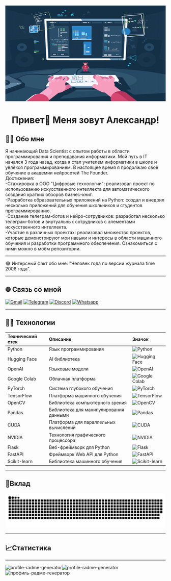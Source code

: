 <br clear="both">

<div align="center">
  <img height="300" width="600" src="https://github.com/AlexChek51/AlexChek51/blob/main/booting-up-developer-economy-how-tech-startups-are-helping-coders-build-and-test-software-faster.gif"  />
</div>

###

<h1 align="center">Привет👋 Меня зовут Александр!</h1>

###
## 👨‍💻 Обо мне
Я начинающий Data Scientist с опытом работы в области программирования и преподавания информатики. Мой путь в IT начался 3 года назад, когда я стал учителем информатики в школе и увлёкся программированием. В настоящее время я продолжаю своё обучение в академии нейросетей The Founder.
<br>Достижения:
<br>-Стажировка в ООО "Цифровые технологии": реализовал проект по использованию искусственного интеллекта для автоматического создания кратких обзоров бизнес-книг.
<br>-Разработка образовательных приложений на Python: создал и внедрил несколько приложений для обучения школьников и студентов программированию.
<br>-Создание телеграм-ботов и нейро-сотрудников: разработал несколько телеграм-ботов и виртуальных сотрудников с элементами искусственного интеллекта.
<br>-Участие в различных проектах: реализовал множество проектов, которые демонстрируют мои навыки и интересы в области машинного обучения и разработки программного обеспечения. Ознакомиться с ними можно в моём репозитории.</p>

___

😂 Интерсный факт обо мне: "Человек года по версии журнала time 2006 года".
___

## 🌐 Связь со мной

[![Gmail](https://img.shields.io/static/v1?message=Gmail&logo=gmail&label=&color=D14836&logoColor=white&labelColor=&style=for-the-badge)](sasha.checkulin@gmail.com)
[![Telegram](https://img.shields.io/static/v1?message=Telegram&logo=telegram&label=&color=30A0E0&logoColor=white&labelColor=&style=for-the-badge)](https://t.me/alalch)
[![Discord](https://img.shields.io/badge/Discord-%237289DA.svg?logo=discord&logoColor=white&labelColor=&style=for-the-badge)](https://discord.gg/marcus9503)
[![Whatsapp](https://img.shields.io/static/v1?message=Whatsapp&logo=whatsapp&label=&color=25D366&logoColor=white&labelColor=&style=for-the-badge)](https://wa.me/+79828076773)

___

## 🧑‍💻 Технологии

<div>

| Технический стек | Описание                                | Значок                                                                                              |
| :--------------- | :---------------------------------------| :-------------------------------------------------------------------------------------------------- |
| Python           | Язык программирования                   | ![Python](https://img.shields.io/badge/Python-Programming%20Language-blue)                          |
| Hugging Face     | AI библиотека                           | ![Hugging Face](https://img.shields.io/badge/Hugging%20Face-AI%20Library-ff69b4)                    |
| OpenAI           | Языковые модели                         | ![OpenAI](https://img.shields.io/badge/OpenAI-Language%20Models-00cc55)                             |
| Google Colab     | Облачная платформа                      | ![Google Colab](https://img.shields.io/badge/Google%20Colab-Notebooks-yellow)                       |
| PyTorch          | Система глубокого обучения              | ![PyTorch](https://img.shields.io/badge/PyTorch-Deep%20Learning-red)                                |
| TensorFlow       | Платформа машинного обучения            | ![TensorFlow](https://img.shields.io/badge/TensorFlow-Machine%20Learning-blue)                      |
| OpenCV           | Библиотека компьютерного зрения         | ![OpenCV](https://img.shields.io/badge/OpenCV-Computer%20Vision-brightgreen)                        |
| Pandas           | Библиотека для манипулирования данными  | ![Pandas](https://img.shields.io/badge/Pandas-Data%20Manipulation-blueviolet)                       |
| CUDA             | Платформа для параллельных вычислений   | ![CUDA](https://img.shields.io/badge/CUDA-Parallel%20Computing-darkorange)                          |
| NVIDIA           | Технология графического процессора      | ![NVIDIA](https://img.shields.io/badge/NVIDIA-GPU%20Technology-76b900)                              |
| Flask            | Веб-фреймворк для Python                | ![Flask](https://img.shields.io/badge/Flask-Web%20Framework-yellow)                                 |
| FastAPI          | Фреймворк Web API для Python            | ![FastAPI](https://img.shields.io/badge/FastAPI-Web%20API%20Framework-green)                        |
| Scikit-learn     | Библиотека машинного обучения           | ![Scikit-learn](https://img.shields.io/badge/Scikit%20learn-Machine%20Learning-lightgreen)          |

</div>

___

## 🚩Вклад

![Snake animation Contribution Graph](https://raw.githubusercontent.com/happydeveloper0305/happydeveloper0305/output/github-contribution-grid-snake-dark.svg)
___

## 📈Статистика
___

<img align="left" height="auto" width={300} src="https://github-readme-stats.vercel.app/api?username=AlexChek51&show_icons=true&theme=dark&locale=en&hide_border=false" alt="profile-radme-generator" />


<img align="left" height="auto" width={300} src="https://github-readme-streak-stats.herokuapp.com/?user=AlexChek51&theme=dark&mode=weekly&hide_border=false&locale=en" alt="profile-radme-generator" />


<img align="left" height="auto" width={300} src="https://github-readme-stats.vercel.app/api/top-langs/?username=AlexChek51&theme=dark&hide_border=false" alt ="профиль-радме-генератор" />

